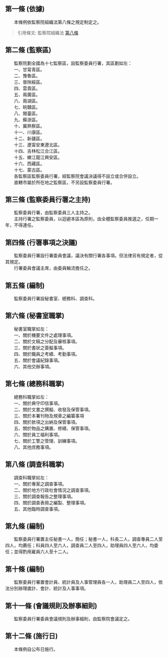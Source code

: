第一條 (依據)
-------------
　　本條例依監察院組織法第八條之規定制定之。  
> 引用條文: 監察院組織法 [第八條](../../人事其他/組織編制/監察院組織法.md#第八條-行署)



第二條 (監察區)
---------------
　　監察院劃全國為十七監察區，設監察委員行署，其區劃如左：  
　　一、甘甯青區。  
　　二、豫魯區。  
　　三、晉陜綏區。  
　　四、雲貴區。  
　　五、兩廣區。  
　　六、兩湖區。  
　　七、皖贛區。  
　　八、閩臺區。  
　　九、蘇浙區。  
　　十、冀熱察區。  
　　十一、川康區。  
　　十二、新疆區。  
　　十三、遼甯安東遼北區。  
　　十四、吉林松江合江區。  
　　十五、嫩江龍江興安區。  
　　十六、西藏區。  
　　十七、蒙古區。  
　　各監察區監察委員行署，經監察院會議決議得不設立或合併設立。  
　　直轄市屬於所在地之監察區，不另設監察委員行署。  


第三條 (監察委員行署之主持)
---------------------------
　　監察委員行署，由監察委員三人主持之。  
　　主持行署之監察委員，以迴避本區為原則，由全體監察委員推選之，任期一年，不得連任。  


第四條 (行署事項之決議)
-----------------------
　　監察委員行署設行署委員會議，議決有關行署各事項。但法律另有規定者，從其規定。  
　　行署委員會議主席，由委員輪流擔任之。  


第五條 (編制)
-------------
　　監察委員行署設秘書室、總務科、調查科。  


第六條 (秘書室職掌)
-------------------
　　秘書室職掌如左：  
　　一、關於機要文件之處理事項。  
　　二、關於文稿之分配及審核事項。  
　　三、關於書狀之簽擬事項。  
　　四、關於職員之考績、考勤事項。  
　　五、關於會議紀錄事項。  
　　六、其他交辦事項。  


第七條 (總務科職掌)
-------------------
　　總務科職掌如左：  
　　一、關於典守印信事項。  
　　二、關於文書之撰擬、收發及保管事項。  
　　三、關於本署刊物及規章之編纂事項  
　　四、關於款項之出納及保管事項。  
　　五、關於物品之購置、修繕、保管事項。  
　　六、關於員工福利事項。  
　　七、關於工警之管理、訓練事項。  
　　八、其他庶務事項。  


第八條 (調查科職掌)
-------------------
　　調查科職掌如左：  
　　一、關於專案之調查事項。  
　　二、關於地方行政社會情況之調查事項。  
　　三、關於調查報告之整理事項。  
　　四、關於調查表冊之編製、整理事項。  
　　五、其他臨時調查事項。  


第九條 (編制)
-------------
　　監察委員行署置主任秘書一人，簡任；秘書一人，科長二人，調查專員二人至四人，均薦任；科員四人至六人，調查員二人至四人，助理員四人至六人，均委任；並得酌用雇員六人至十二人。  


第十條 (編制)
-------------
　　監察委員行署置會計員、統計員及人事管理員各一人，助理員二人至四人，依法分別辦理歲計、會計、統計及人事事項。  


第十一條 (會議規則及辦事細則)
-----------------------------
　　監察委員行署委員會議規則及辦事細則，由監察院會議定之。  


第十二條 (施行日)
-----------------
　　本條例自公布日施行。